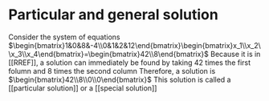 # Particular and general solution
Consider the system of equations $\begin{bmatrix}1&0&8&-4\\0&1&2&12\end{bmatrix}\begin{bmatrix}x_1\\x_2\\x_3\\x_4\end{bmatrix}=\begin{bmatrix}42\\8\end{bmatrix}$
Because it is in [[RREF]], a solution can immediately be found by taking 42 times the first folumn and 8 times the second column
Therefore, a solution is $\begin{bmatrix}42\\8\\0\\0\end{bmatrix}$
This solution is called a [[particular solution]] or a [[special solution]]
